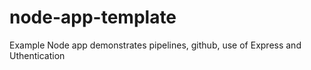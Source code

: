 # node-app-template
Example Node app demonstrates pipelines, github, use of Express and Uthentication
